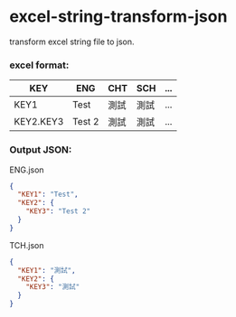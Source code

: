 # excel-string-transform-json
transform excel string file to json.

### excel format:

| KEY       | ENG    | CHT  | SCH  | ... |
| --------- | ------ | ---- | ---- | --- |
| KEY1      | Test   | 測試 | 測試 | ... |
| KEY2.KEY3 | Test 2 | 測試 | 測試 | ... |

### Output JSON:

ENG.json
```json
{
  "KEY1": "Test",
  "KEY2": {
    "KEY3": "Test 2"
  }
}
```

TCH.json
```json
{
  "KEY1": "測試",
  "KEY2": {
    "KEY3": "測試"
  }
}
```
